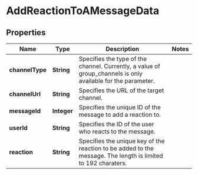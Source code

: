 

# AddReactionToAMessageData


## Properties

Name | Type | Description | Notes
------------ | ------------- | ------------- | -------------
**channelType** | **String** | Specifies the type of the channel. Currently, a value of group_channels is only available for the parameter. | 
**channelUrl** | **String** | Specifies the URL of the target channel. | 
**messageId** | **Integer** | Specifies the unique ID of the message to add a reaction to. | 
**userId** | **String** | Specifies the ID of the user who reacts to the message. | 
**reaction** | **String** | Specifies the unique key of the reaction to be added to the message. The length is limited to 192 charaters. | 



